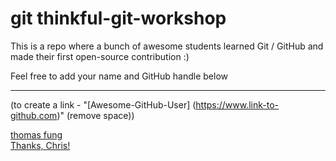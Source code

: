 # git thinkful-git-workshop
This is a repo where a bunch of awesome students learned Git / GitHub and made their first open-source contribution :)

Feel free to add your name and GitHub handle below
___

(to create a link - "[Awesome-GitHub-User] (https://www.link-to-github.com)" (remove space))

[thomas fung](http://github.com/charliecipro)<br/>
[Thanks, Chris!](https://www.thinkful.com/join/sign-up/)<br/>
